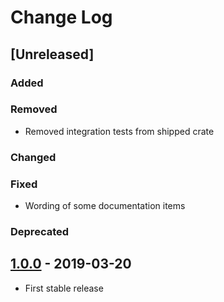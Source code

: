 # Change Log

## [Unreleased]

### Added

### Removed

 * Removed integration tests from shipped crate

### Changed

### Fixed

 * Wording of some documentation items

### Deprecated

## [1.0.0](https://github.com/ISibboI/evalexpr/tree/1.0.0) - 2019-03-20

 * First stable release